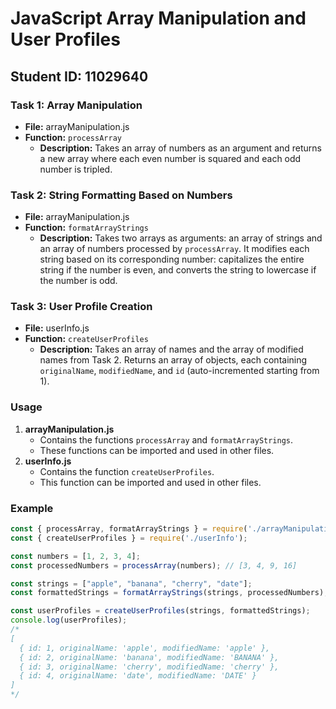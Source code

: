 # JavaScript Array Manipulation and User Profiles

## Student ID: 11029640

### Task 1: Array Manipulation
- **File:** arrayManipulation.js
- **Function:** `processArray`
  - **Description:** Takes an array of numbers as an argument and returns a new array where each even number is squared and each odd number is tripled.

### Task 2: String Formatting Based on Numbers
- **File:** arrayManipulation.js
- **Function:** `formatArrayStrings`
  - **Description:** Takes two arrays as arguments: an array of strings and an array of numbers processed by `processArray`. It modifies each string based on its corresponding number: capitalizes the entire string if the number is even, and converts the string to lowercase if the number is odd.

### Task 3: User Profile Creation
- **File:** userInfo.js
- **Function:** `createUserProfiles`
  - **Description:** Takes an array of names and the array of modified names from Task 2. Returns an array of objects, each containing `originalName`, `modifiedName`, and `id` (auto-incremented starting from 1).

### Usage
1. **arrayManipulation.js**
   - Contains the functions `processArray` and `formatArrayStrings`.
   - These functions can be imported and used in other files.
2. **userInfo.js**
   - Contains the function `createUserProfiles`.
   - This function can be imported and used in other files.

### Example
```javascript
const { processArray, formatArrayStrings } = require('./arrayManipulation');
const { createUserProfiles } = require('./userInfo');

const numbers = [1, 2, 3, 4];
const processedNumbers = processArray(numbers); // [3, 4, 9, 16]

const strings = ["apple", "banana", "cherry", "date"];
const formattedStrings = formatArrayStrings(strings, processedNumbers); // ["apple", "BANANA", "cherry", "DATE"]

const userProfiles = createUserProfiles(strings, formattedStrings);
console.log(userProfiles);
/*
[
  { id: 1, originalName: 'apple', modifiedName: 'apple' },
  { id: 2, originalName: 'banana', modifiedName: 'BANANA' },
  { id: 3, originalName: 'cherry', modifiedName: 'cherry' },
  { id: 4, originalName: 'date', modifiedName: 'DATE' }
]
*/

